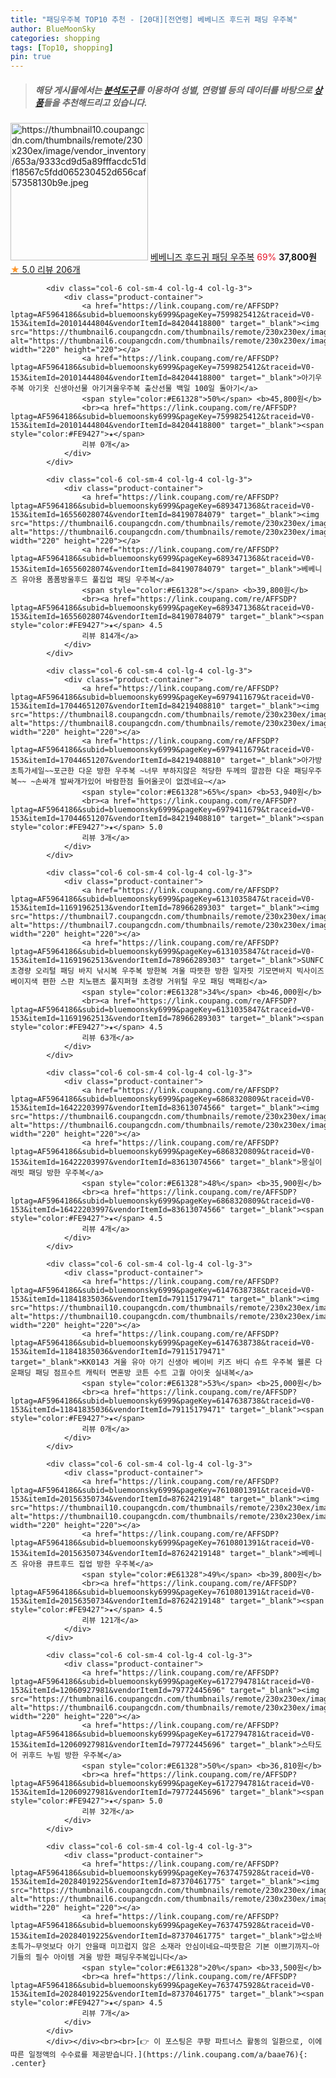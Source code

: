 ```yaml
---
title: "패딩우주복 TOP10 추천 - [20대][전연령] 베베니즈 후드귀 패딩 우주복"
author: BlueMoonSky
categories: shopping
tags: [Top10, shopping]
pin: true
---
```


> ##### 해당 게시물에서는 [**분석도구**](https://itemscout.io/)를 이용하여 **성별**, **연령별** 등의 데이터를 바탕으로 [**상품**](https://link.coupang.com/a/baae76)들을 추천해드리고 있습니다.
<div class="container"><div class="row">
            <div class="col-6 col-sm-4 col-lg-4 col-lg-3">
                <div class="product-container">
                    <a href="https://link.coupang.com/re/AFFSDP?lptag=AF5964186&subid=bluemoonsky6999&pageKey=6091300105&traceid=V0-153&itemId=11357570148&vendorItemId=79142835095" target="_blank"><img src="https://thumbnail10.coupangcdn.com/thumbnails/remote/230x230ex/image/vendor_inventory/653a/9333cd9d5a89fffacdc51df18567c5fdd065230452d656caf57358130b9e.jpeg" alt="https://thumbnail10.coupangcdn.com/thumbnails/remote/230x230ex/image/vendor_inventory/653a/9333cd9d5a89fffacdc51df18567c5fdd065230452d656caf57358130b9e.jpeg" width="220" height="220"></a>
                    <a href="https://link.coupang.com/re/AFFSDP?lptag=AF5964186&subid=bluemoonsky6999&pageKey=6091300105&traceid=V0-153&itemId=11357570148&vendorItemId=79142835095" target="_blank">베베니즈 후드귀 패딩 우주복</a>
                    <span style="color:#E61328">69%</span> <b>37,800원</b>
                    <br><a href="https://link.coupang.com/re/AFFSDP?lptag=AF5964186&subid=bluemoonsky6999&pageKey=6091300105&traceid=V0-153&itemId=11357570148&vendorItemId=79142835095" target="_blank"><span style="color:#FE9427">★</span> 5.0
                    리뷰 206개</a>
                </div>
            </div>
            
            <div class="col-6 col-sm-4 col-lg-4 col-lg-3">
                <div class="product-container">
                    <a href="https://link.coupang.com/re/AFFSDP?lptag=AF5964186&subid=bluemoonsky6999&pageKey=7599825412&traceid=V0-153&itemId=20101444804&vendorItemId=84204418800" target="_blank"><img src="https://thumbnail6.coupangcdn.com/thumbnails/remote/230x230ex/image/vendor_inventory/beac/a4c448d0cca4beec4c0292f5f2e6f7471c0b7586a0af6d3e79b740254790.jpg" alt="https://thumbnail6.coupangcdn.com/thumbnails/remote/230x230ex/image/vendor_inventory/beac/a4c448d0cca4beec4c0292f5f2e6f7471c0b7586a0af6d3e79b740254790.jpg" width="220" height="220"></a>
                    <a href="https://link.coupang.com/re/AFFSDP?lptag=AF5964186&subid=bluemoonsky6999&pageKey=7599825412&traceid=V0-153&itemId=20101444804&vendorItemId=84204418800" target="_blank">아기우주복 아기옷 신생아선물 아기겨울우주복 출산선물 백일 100일 돌아기</a>
                    <span style="color:#E61328">50%</span> <b>45,800원</b>
                    <br><a href="https://link.coupang.com/re/AFFSDP?lptag=AF5964186&subid=bluemoonsky6999&pageKey=7599825412&traceid=V0-153&itemId=20101444804&vendorItemId=84204418800" target="_blank"><span style="color:#FE9427">★</span> 
                    리뷰 0개</a>
                </div>
            </div>
            
            <div class="col-6 col-sm-4 col-lg-4 col-lg-3">
                <div class="product-container">
                    <a href="https://link.coupang.com/re/AFFSDP?lptag=AF5964186&subid=bluemoonsky6999&pageKey=6893471368&traceid=V0-153&itemId=16556028074&vendorItemId=84190784079" target="_blank"><img src="https://thumbnail6.coupangcdn.com/thumbnails/remote/230x230ex/image/rs_quotation_api/bab7t6ut/5882e734e81048c8a8c8ff5a3e5c98e1.jpeg" alt="https://thumbnail6.coupangcdn.com/thumbnails/remote/230x230ex/image/rs_quotation_api/bab7t6ut/5882e734e81048c8a8c8ff5a3e5c98e1.jpeg" width="220" height="220"></a>
                    <a href="https://link.coupang.com/re/AFFSDP?lptag=AF5964186&subid=bluemoonsky6999&pageKey=6893471368&traceid=V0-153&itemId=16556028074&vendorItemId=84190784079" target="_blank">베베니즈 유아용 폼폼방울후드 풀집업 패딩 우주복</a>
                    <span style="color:#E61328"></span> <b>39,800원</b>
                    <br><a href="https://link.coupang.com/re/AFFSDP?lptag=AF5964186&subid=bluemoonsky6999&pageKey=6893471368&traceid=V0-153&itemId=16556028074&vendorItemId=84190784079" target="_blank"><span style="color:#FE9427">★</span> 4.5
                    리뷰 814개</a>
                </div>
            </div>
            
            <div class="col-6 col-sm-4 col-lg-4 col-lg-3">
                <div class="product-container">
                    <a href="https://link.coupang.com/re/AFFSDP?lptag=AF5964186&subid=bluemoonsky6999&pageKey=6979411679&traceid=V0-153&itemId=17044651207&vendorItemId=84219408810" target="_blank"><img src="https://thumbnail8.coupangcdn.com/thumbnails/remote/230x230ex/image/vendor_inventory/f2a0/4a81deb8d3ca547cecd909784a076b9cc9c1787b0b022a506eaf68673c6a.jpg" alt="https://thumbnail8.coupangcdn.com/thumbnails/remote/230x230ex/image/vendor_inventory/f2a0/4a81deb8d3ca547cecd909784a076b9cc9c1787b0b022a506eaf68673c6a.jpg" width="220" height="220"></a>
                    <a href="https://link.coupang.com/re/AFFSDP?lptag=AF5964186&subid=bluemoonsky6999&pageKey=6979411679&traceid=V0-153&itemId=17044651207&vendorItemId=84219408810" target="_blank">아가방 초특가세일~~포근한 다운 방한 우주복 ~너무 부하지않은 적당한 두께의 깔끔한 다운 패딩우주복~~ ~손싸개 발싸개가있어 바람한점 들어올곳이 없겠네요~</a>
                    <span style="color:#E61328">65%</span> <b>53,940원</b>
                    <br><a href="https://link.coupang.com/re/AFFSDP?lptag=AF5964186&subid=bluemoonsky6999&pageKey=6979411679&traceid=V0-153&itemId=17044651207&vendorItemId=84219408810" target="_blank"><span style="color:#FE9427">★</span> 5.0
                    리뷰 3개</a>
                </div>
            </div>
            
            <div class="col-6 col-sm-4 col-lg-4 col-lg-3">
                <div class="product-container">
                    <a href="https://link.coupang.com/re/AFFSDP?lptag=AF5964186&subid=bluemoonsky6999&pageKey=6131035847&traceid=V0-153&itemId=11691962513&vendorItemId=78966289303" target="_blank"><img src="https://thumbnail7.coupangcdn.com/thumbnails/remote/230x230ex/image/vendor_inventory/7ecf/27f8525168b7e59e96c4f39d3df34bd1cceec8ed5fbcfce201a5c3e89b39.jpg" alt="https://thumbnail7.coupangcdn.com/thumbnails/remote/230x230ex/image/vendor_inventory/7ecf/27f8525168b7e59e96c4f39d3df34bd1cceec8ed5fbcfce201a5c3e89b39.jpg" width="220" height="220"></a>
                    <a href="https://link.coupang.com/re/AFFSDP?lptag=AF5964186&subid=bluemoonsky6999&pageKey=6131035847&traceid=V0-153&itemId=11691962513&vendorItemId=78966289303" target="_blank">SUNFC 초경량 오리털 패딩 바지 낚시복 우주복 방한복 겨울 따뜻한 방한 일자핏 기모면바지 빅사이즈 베이지색 편한 스판 치노팬츠 풀지퍼형 초경량 거위털 우모 패딩 백패킹</a>
                    <span style="color:#E61328">34%</span> <b>46,000원</b>
                    <br><a href="https://link.coupang.com/re/AFFSDP?lptag=AF5964186&subid=bluemoonsky6999&pageKey=6131035847&traceid=V0-153&itemId=11691962513&vendorItemId=78966289303" target="_blank"><span style="color:#FE9427">★</span> 4.5
                    리뷰 63개</a>
                </div>
            </div>
            
            <div class="col-6 col-sm-4 col-lg-4 col-lg-3">
                <div class="product-container">
                    <a href="https://link.coupang.com/re/AFFSDP?lptag=AF5964186&subid=bluemoonsky6999&pageKey=6868320809&traceid=V0-153&itemId=16422203997&vendorItemId=83613074566" target="_blank"><img src="https://thumbnail6.coupangcdn.com/thumbnails/remote/230x230ex/image/vendor_inventory/87f7/1c5000e008b50fb8e7c0efe698e7292e511ddd2ec2268511c5a64eb43534.jpg" alt="https://thumbnail6.coupangcdn.com/thumbnails/remote/230x230ex/image/vendor_inventory/87f7/1c5000e008b50fb8e7c0efe698e7292e511ddd2ec2268511c5a64eb43534.jpg" width="220" height="220"></a>
                    <a href="https://link.coupang.com/re/AFFSDP?lptag=AF5964186&subid=bluemoonsky6999&pageKey=6868320809&traceid=V0-153&itemId=16422203997&vendorItemId=83613074566" target="_blank">몽실이 래빗 패딩 방한 우주복</a>
                    <span style="color:#E61328">48%</span> <b>35,900원</b>
                    <br><a href="https://link.coupang.com/re/AFFSDP?lptag=AF5964186&subid=bluemoonsky6999&pageKey=6868320809&traceid=V0-153&itemId=16422203997&vendorItemId=83613074566" target="_blank"><span style="color:#FE9427">★</span> 4.5
                    리뷰 4개</a>
                </div>
            </div>
            
            <div class="col-6 col-sm-4 col-lg-4 col-lg-3">
                <div class="product-container">
                    <a href="https://link.coupang.com/re/AFFSDP?lptag=AF5964186&subid=bluemoonsky6999&pageKey=6147638738&traceid=V0-153&itemId=11841835036&vendorItemId=79115179471" target="_blank"><img src="https://thumbnail10.coupangcdn.com/thumbnails/remote/230x230ex/image/vendor_inventory/03af/6d605c04f568b727aa876282fa65b3babb980e188794e62c9a50f0f9d9a0.png" alt="https://thumbnail10.coupangcdn.com/thumbnails/remote/230x230ex/image/vendor_inventory/03af/6d605c04f568b727aa876282fa65b3babb980e188794e62c9a50f0f9d9a0.png" width="220" height="220"></a>
                    <a href="https://link.coupang.com/re/AFFSDP?lptag=AF5964186&subid=bluemoonsky6999&pageKey=6147638738&traceid=V0-153&itemId=11841835036&vendorItemId=79115179471" target="_blank">KK0143 겨울 유아 아기 신생아 베이비 키즈 바디 슈트 우주복 웰론 다운패딩 패딩 점프수트 캐릭터 면혼방 코튼 수트 고퀄 아이옷 실내복</a>
                    <span style="color:#E61328">53%</span> <b>25,000원</b>
                    <br><a href="https://link.coupang.com/re/AFFSDP?lptag=AF5964186&subid=bluemoonsky6999&pageKey=6147638738&traceid=V0-153&itemId=11841835036&vendorItemId=79115179471" target="_blank"><span style="color:#FE9427">★</span> 
                    리뷰 0개</a>
                </div>
            </div>
            
            <div class="col-6 col-sm-4 col-lg-4 col-lg-3">
                <div class="product-container">
                    <a href="https://link.coupang.com/re/AFFSDP?lptag=AF5964186&subid=bluemoonsky6999&pageKey=7610801391&traceid=V0-153&itemId=20156350734&vendorItemId=87624219148" target="_blank"><img src="https://thumbnail10.coupangcdn.com/thumbnails/remote/230x230ex/image/vendor_inventory/2bc6/670957443362b08b923607c13cabd78e776158bfb71c51a7bc127d4fc406.jpeg" alt="https://thumbnail10.coupangcdn.com/thumbnails/remote/230x230ex/image/vendor_inventory/2bc6/670957443362b08b923607c13cabd78e776158bfb71c51a7bc127d4fc406.jpeg" width="220" height="220"></a>
                    <a href="https://link.coupang.com/re/AFFSDP?lptag=AF5964186&subid=bluemoonsky6999&pageKey=7610801391&traceid=V0-153&itemId=20156350734&vendorItemId=87624219148" target="_blank">베베니즈 유아용 큐트후드 집업 방한 우주복</a>
                    <span style="color:#E61328">49%</span> <b>39,800원</b>
                    <br><a href="https://link.coupang.com/re/AFFSDP?lptag=AF5964186&subid=bluemoonsky6999&pageKey=7610801391&traceid=V0-153&itemId=20156350734&vendorItemId=87624219148" target="_blank"><span style="color:#FE9427">★</span> 4.5
                    리뷰 121개</a>
                </div>
            </div>
            
            <div class="col-6 col-sm-4 col-lg-4 col-lg-3">
                <div class="product-container">
                    <a href="https://link.coupang.com/re/AFFSDP?lptag=AF5964186&subid=bluemoonsky6999&pageKey=6172794781&traceid=V0-153&itemId=12060927981&vendorItemId=79772445696" target="_blank"><img src="https://thumbnail6.coupangcdn.com/thumbnails/remote/230x230ex/image/vendor_inventory/e236/3beaacc21283f5d1d84ef9d12a2bd2a051b71ca437f1e6a62935f38f8e37.jpeg" alt="https://thumbnail6.coupangcdn.com/thumbnails/remote/230x230ex/image/vendor_inventory/e236/3beaacc21283f5d1d84ef9d12a2bd2a051b71ca437f1e6a62935f38f8e37.jpeg" width="220" height="220"></a>
                    <a href="https://link.coupang.com/re/AFFSDP?lptag=AF5964186&subid=bluemoonsky6999&pageKey=6172794781&traceid=V0-153&itemId=12060927981&vendorItemId=79772445696" target="_blank">스타도어 귀후드 누빔 방한 우주복</a>
                    <span style="color:#E61328">50%</span> <b>36,810원</b>
                    <br><a href="https://link.coupang.com/re/AFFSDP?lptag=AF5964186&subid=bluemoonsky6999&pageKey=6172794781&traceid=V0-153&itemId=12060927981&vendorItemId=79772445696" target="_blank"><span style="color:#FE9427">★</span> 5.0
                    리뷰 32개</a>
                </div>
            </div>
            
            <div class="col-6 col-sm-4 col-lg-4 col-lg-3">
                <div class="product-container">
                    <a href="https://link.coupang.com/re/AFFSDP?lptag=AF5964186&subid=bluemoonsky6999&pageKey=7637475928&traceid=V0-153&itemId=20284019225&vendorItemId=87370461775" target="_blank"><img src="https://thumbnail6.coupangcdn.com/thumbnails/remote/230x230ex/image/vendor_inventory/947e/1aeeb6b546ce19c9bb864fd982a73a4ab3c9964d04a795a30fb26c078ed9.jpg" alt="https://thumbnail6.coupangcdn.com/thumbnails/remote/230x230ex/image/vendor_inventory/947e/1aeeb6b546ce19c9bb864fd982a73a4ab3c9964d04a795a30fb26c078ed9.jpg" width="220" height="220"></a>
                    <a href="https://link.coupang.com/re/AFFSDP?lptag=AF5964186&subid=bluemoonsky6999&pageKey=7637475928&traceid=V0-153&itemId=20284019225&vendorItemId=87370461775" target="_blank">압소바 초특가~무엇보다 아기 안을때 미끄럽지 않은 소재라 안심이네요~따뜻함은 기본 이쁘기까지~아기들의 필수 아이템 겨울 방한 패딩우주복입니다</a>
                    <span style="color:#E61328">20%</span> <b>33,500원</b>
                    <br><a href="https://link.coupang.com/re/AFFSDP?lptag=AF5964186&subid=bluemoonsky6999&pageKey=7637475928&traceid=V0-153&itemId=20284019225&vendorItemId=87370461775" target="_blank"><span style="color:#FE9427">★</span> 4.5
                    리뷰 7개</a>
                </div>
            </div>
            </div></div><br><br>[👉 이 포스팅은 쿠팡 파트너스 활동의 일환으로, 이에 따른 일정액의 수수료를 제공받습니다.](https://link.coupang.com/a/baae76){: .center}